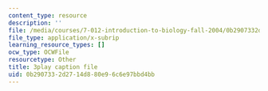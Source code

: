 ```yaml
---
content_type: resource
description: ''
file: /media/courses/7-012-introduction-to-biology-fall-2004/0b2907332d2714d880e96c6e97bbd4bb_m4Gvu90Ydw.srt
file_type: application/x-subrip
learning_resource_types: []
ocw_type: OCWFile
resourcetype: Other
title: 3play caption file
uid: 0b290733-2d27-14d8-80e9-6c6e97bbd4bb
---
```

